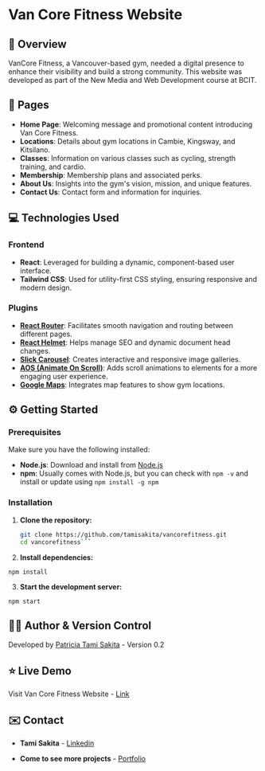 # Van Core Fitness Website

## :mega: Overview

VanCore Fitness, a Vancouver-based gym, needed a digital presence to enhance their visibility and build a strong community. This website was developed as part of the New Media and Web Development course at BCIT.

## :page_facing_up: Pages

- **Home Page**: Welcoming message and promotional content introducing Van Core Fitness.
- **Locations**: Details about gym locations in Cambie, Kingsway, and Kitsilano.
- **Classes**: Information on various classes such as cycling, strength training, and cardio.
- **Membership**: Membership plans and associated perks.
- **About Us**: Insights into the gym's vision, mission, and unique features.
- **Contact Us**: Contact form and information for inquiries.

## :computer: Technologies Used

### Frontend
- **React**: Leveraged for building a dynamic, component-based user interface.
- **Tailwind CSS**: Used for utility-first CSS styling, ensuring responsive and modern design.

### Plugins
- **[React Router](https://reactrouter.com/)**: Facilitates smooth navigation and routing between different pages.
- **[React Helmet](https://github.com/nfl/react-helmet)**: Helps manage SEO and dynamic document head changes.
- **[Slick Carousel](https://react-slick.neostack.com/)**: Creates interactive and responsive image galleries.
- **[AOS (Animate On Scroll)](https://michalsnik.github.io/aos/)**: Adds scroll animations to elements for a more engaging user experience.
- **[Google Maps](https://mapsplatform.google.com/resources/blog/introducing-react-components-for-the-maps-javascript-api/)**: Integrates map features to show gym locations.

## :gear: Getting Started

### Prerequisites

Make sure you have the following installed:
- **Node.js**: Download and install from [Node.js](https://nodejs.org/)
- **npm**: Usually comes with Node.js, but you can check with `npm -v` and install or update using `npm install -g npm`

### Installation

1. **Clone the repository:**

   ```bash
   git clone https://github.com/tamisakita/vancorefitness.git
   cd vancorefitness```

2. **Install dependencies:**
 
  `npm install`

3. **Start the development server:**

  `npm start`

## :woman_technologist: Author & Version Control

Developed by [Patricia Tami Sakita](https://github.com/tamisakita) - Version 0.2

## :star: Live Demo

Visit Van Core Fitness Website - [Link](https://tamisakita.github.io/vancorefitness/#/)

## :envelope: Contact

- **Tami Sakita** - [Linkedin](https://www.linkedin.com/in/patriciatamisakita/)

- **Come to see more projects** - [Portfolio](https://tamisakita.ca/)
